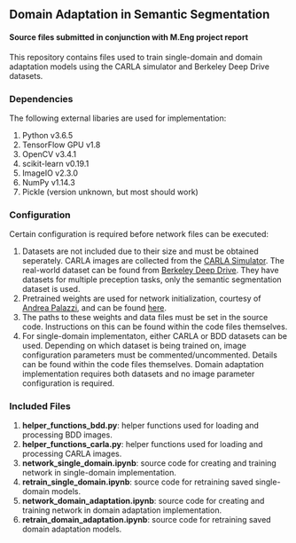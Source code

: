 ## Domain Adaptation in Semantic Segmentation
#### Source files submitted in conjunction with M.Eng project report

This repository contains files used to train single-domain and domain adaptation models using the CARLA simulator and Berkeley Deep Drive datasets. 

### Dependencies
The following external libaries are used for implementation:
1) Python v3.6.5
2) TensorFlow GPU v1.8
3) OpenCV v3.4.1
4) scikit-learn v0.19.1
5) ImageIO v2.3.0
6) NumPy v1.14.3
7) Pickle (version unknown, but most should work)

### Configuration
Certain configuration is required before network files can be executed:
1) Datasets are not included due to their size and must be obtained seperately. CARLA images are collected from the [CARLA Simulator](http://www.carla.org). The real-world dataset can be found from [Berkeley Deep Drive](http://bdd-data.berkeley.edu/). They have datasets for multiple preception tasks, only the semantic segmentation dataset is used.
2) Pretrained weights are used for network initialization, courtesy of [Andrea Palazzi](https://github.com/ndrplz/dilation-tensorflow), and can be found [here](https://drive.google.com/open?id=0Bx9YaGcDPu3XR0d4cXVSWmtVdEE).
3) The paths to these weights and data files must be set in the source code. Instructions on this can be found within the code files themselves.
4) For single-domain implementaton, either CARLA or BDD datasets can be used. Depending on which dataset is being trained on, image configuration parameters must be commented/uncommented. Details can be found within the code files themselves. Domain adaptation implementation requires both datasets and no image parameter configuration is required.

### Included Files
1) **helper_functions_bdd.py**: helper functions used for loading and processing BDD images.
2) **helper_functions_carla.py**: helper functions used for loading and processing CARLA images.
3) **network_single_domain.ipynb**: source code for creating and training network in single-domain implementation.
4) **retrain_single_domain.ipynb**: source code for retraining saved single-domain models.
5) **network_domain_adaptation.ipynb**: source code for creating and training network in domain adaptation implementation.
6) **retrain_domain_adaptation.ipynb**: source code for retraining saved domain adaptation models.
